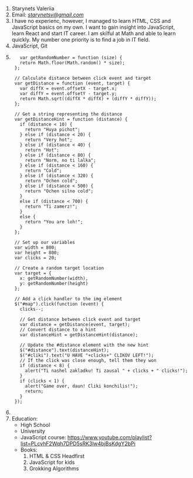 1. Starynets Valeriia
2. Email: *starynetsv@gmail.com*
3. I have no experienc, however, I managed to learn HTML, CSS and JavaScript basics on my own. I want to gain insight into JavaScript, learn React and start IT career. 
I am skilful at Math and able to learn quickly. My number one priority is to find a job in IT field.
4. JavaScript, Git
5. ```
      var getRandomNumber = function (size) {
      return Math.floor(Math.random() * size);
    };

    // Calculate distance between click event and target
    var getDistance = function (event, target) {
      var diffX = event.offsetX - target.x;
      var diffY = event.offsetY - target.y;
      return Math.sqrt((diffX * diffX) + (diffY * diffY));
    };

    // Get a string representing the distance
    var getDistanceHint = function (distance) {
      if (distance < 10) {
        return "Huya pichot";
      } else if (distance < 20) {
        return "Very hot";
      } else if (distance < 40) {
        return "Hot";
      } else if (distance < 80) {
        return "Norm, no ti lalka";
      } else if (distance < 160) {
        return "Cold";
      } else if (distance < 320) {
        return "Ochen cold";
      } else if (distance < 500) {
        return "Ochen silno cold";
      } 
      else if (distance < 700) {
        return "Ti zamerz!";
      } 
      else {
        return "You are loh!";
      }
    };

    // Set up our variables
    var width = 800;
    var height = 800;
    var clicks = 20;

    // Create a random target location
    var target = {
      x: getRandomNumber(width),
      y: getRandomNumber(height)
    };

    // Add a click handler to the img element
    $("#map").click(function (event) {
      clicks--;

      // Get distance between click event and target
      var distance = getDistance(event, target);
      // Convert distance to a hint
      var distanceHint = getDistanceHint(distance);

      // Update the #distance element with the new hint
      $("#distance").text(distanceHint);
      $("#cliki").text("U HAVE "+clicks+" CLIKOV LEFT!");
      // If the click was close enough, tell them they won
      if (distance < 8) {
        alert("Ti nashel zakladku! Ti zausal " + clicks + " clicks!");
      }
      if (clicks < 1) {
        alert("Game over, daun! Cliki konchilis!");
        return;
      }
    });
6. 
7. Education:
    * High School
    * University
    * JavaScript course: https://www.youtube.com/playlist?list=PLcvhF2Wqh7DPD5sRK3lw4bjBsKdgY2bPi
    * Books:
        1. HTML & CSS Headfirst
        2. JavaScript for kids
        3. Grokking Algorithms
